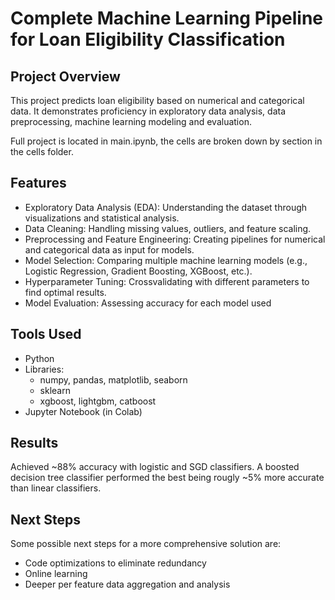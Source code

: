 # Complete Machine Learning Pipeline for Loan Eligibility Classification
## Project Overview
This project predicts loan eligibility based on numerical and categorical data. It demonstrates proficiency in exploratory data analysis, data preprocessing, machine learning modeling and evaluation.

Full project is located in main.ipynb, the cells are broken down by section in the cells folder.

## Features
- Exploratory Data Analysis (EDA): Understanding the dataset through visualizations and statistical analysis.
- Data Cleaning: Handling missing values, outliers, and feature scaling.
- Preprocessing and Feature Engineering: Creating pipelines for numerical and categorical data as input for models.
- Model Selection: Comparing multiple machine learning models (e.g., Logistic Regression, Gradient Boosting, XGBoost, etc.).
- Hyperparameter Tuning: Crossvalidating with different parameters to find optimal results.
- Model Evaluation: Assessing accuracy for each model used

## Tools Used
- Python
- Libraries:
  - numpy, pandas, matplotlib, seaborn
  - sklearn
  - xgboost, lightgbm, catboost
- Jupyter Notebook (in Colab)

## Results
Achieved ~88% accuracy with logistic and SGD classifiers. A boosted decision tree classifier performed the best being rougly ~5% more accurate than linear classifiers.

## Next Steps
Some possible next steps for a more comprehensive solution are:
- Code optimizations to eliminate redundancy
- Online learning
- Deeper per feature data aggregation and analysis 
